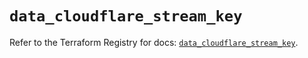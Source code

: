 # `data_cloudflare_stream_key`

Refer to the Terraform Registry for docs: [`data_cloudflare_stream_key`](https://registry.terraform.io/providers/cloudflare/cloudflare/5.10.1/docs/data-sources/stream_key).
